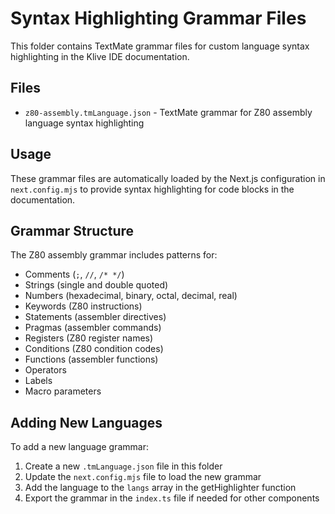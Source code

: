 # Syntax Highlighting Grammar Files

This folder contains TextMate grammar files for custom language syntax highlighting in the Klive IDE documentation.

## Files

- `z80-assembly.tmLanguage.json` - TextMate grammar for Z80 assembly language syntax highlighting

## Usage

These grammar files are automatically loaded by the Next.js configuration in `next.config.mjs` to provide syntax highlighting for code blocks in the documentation.

## Grammar Structure

The Z80 assembly grammar includes patterns for:
- Comments (`;`, `//`, `/* */`)
- Strings (single and double quoted)
- Numbers (hexadecimal, binary, octal, decimal, real)
- Keywords (Z80 instructions)
- Statements (assembler directives)
- Pragmas (assembler commands)
- Registers (Z80 register names)
- Conditions (Z80 condition codes)
- Functions (assembler functions)
- Operators
- Labels
- Macro parameters

## Adding New Languages

To add a new language grammar:
1. Create a new `.tmLanguage.json` file in this folder
2. Update the `next.config.mjs` file to load the new grammar
3. Add the language to the `langs` array in the getHighlighter function
4. Export the grammar in the `index.ts` file if needed for other components
